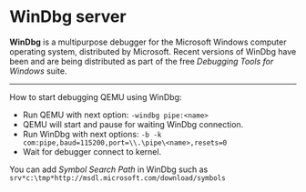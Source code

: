 # WinDbg server

**WinDbg** is a multipurpose debugger for the Microsoft Windows computer operating system, distributed by Microsoft. Recent versions of WinDbg have been and are being distributed as part of the free _Debugging Tools for Windows_ suite.
***

How to start debugging QEMU using WinDbg:
* Run QEMU with next option: ```-windbg pipe:<name>```
* QEMU will start and pause for waiting WinDbg connection.
* Run WinDbg with next options: ```-b -k com:pipe,baud=115200,port=\\.\pipe\<name>,resets=0```
* Wait for debugger connect to kernel.  

You can add _Symbol Search Path_ in WinDbg such as   
`srv*c:\tmp*http://msdl.microsoft.com/download/symbols`
